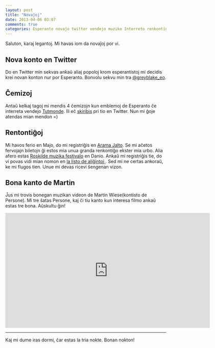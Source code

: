 ```yaml
---
layout: post
title: "Novaĵoj"
date: 2013-04-06 03:07
comments: true
categories: Esperanto novaĵo twitter vendejo muziko Interreto renkontiĝo
---
```



Saluton, karaj legantoj. Mi havas iom da novaĵoj por vi.

## Nova konto en Twitter

Do en Twitter min sekvas ankaŭ aliaj popoloj krom esperantistoj mi decidis
krei novan konton nur por Esperanto. Bonvolu sekvu min tra
[@greyblake_eo](https://twitter.com/greyblake_eo).

## Ĉemizoj

Antaŭ kelkaj tagoj mi mendis 4 ĉemizojn kun emblemoj de Esperanto ĉe interreta vendejo
[Tutmonde](http://tutmonde.org).
Ili eĉ [skiribis](https://twitter.com/tutmonde/status/319331721378148352) pri tio en Twitter.
Nun mi ĝoje atendas mian mendon =)

## Rentontiĝoj

Mi havos ferio en Majo, do mi registriĝis en [Arama Jalto](renkotiĝo). Se
mi aĉetos fervojajn biletojn ĝi estos mia unua granda renkontiĝo ekster mia urbo.
Alia afero estas [Roskilde muzika festivalo](http://roskilde.festoklubo.dk/) en Danio.
Ankaŭ mi registriĝis tie, do vi povas vidi mian nomon en [la listo de aliĝintoj ](http://roskilde.festoklubo.dk/aligintojrf13).
Sed mi ne certas ankoraŭ, ke mi flugos tien. Unue mi devas ricevi ŝengenan vizon.

## Bona kanto de Martin

Ĵus mi trovis bonegan muzikan videon de Martin Wiese(kontisto de Persone). Mi tre
ŝatas Persone, kaj ĉi tiu kanto kun interesa filmo ankaŭ estas tre bona. Aŭskultu ĝin!

<iframe width="640" height="360" src="http://www.youtube.com/embed/gWiH8BlpU0U" frameborder="0" allowfullscreen></iframe>


____

Kaj mi dume iras dormi, ĉar estas la tria nokte. Bonan nokton!
